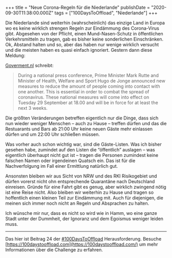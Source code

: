+++
title = "Neue Corona-Regeln für die Niederlande"
publishDate = "2020-09-30T11:38:00.000Z"
tags = ["100DaysToOffload", "Niederlande"]
+++

Die Niederlande sind weiterhin (wahrscheinlich) das einzige Land in Europa wo es keine wirklich strengen Regeln zur Eindämmung des Corona-Virus gibt. Abgesehen von der Pflicht, einen Mund-Nasen-Schutz in öffentlichen Verkehrsmitteln zu tragen, gab es bisher keine sonderlichen Einschränken. Ok, Abstand halten und so, aber das haben nur wenige wirklich versucht und die meisten haben es quasi einfach ignoriert. Gestern dann diese Meldung:

[Goverment.nl](https://www.government.nl/latest/news/2020/09/28/additional-measures-to-combat-the-spread-of-coronavirus) schreibt:

> During a national press conference, Prime Minister Mark Rutte and Minister of Health, Welfare and Sport Hugo de Jonge announced new measures to reduce the amount of people coming into contact with one another. This is essential in order to combat the spread of coronavirus. These national measures will come into effect on Tuesday 29 September at 18.00 and will be in force for at least the next 3 weeks.

<!--more-->

Die größten Veränderungen betreffen eigentlich nur die Dinge, dass sich nun wieder weniger Menschen – auch zu Hause – treffen dürfen und das die Restuarants und Bars ab 21:00 Uhr keine neuen Gäste mehr einlassen dürfen und um 22:00 Uhr schließen müssen.

Was vorher auch schon wichtig war, sind die Gäste-Listen. Was ich bisher gesehen habe, zumindet auf den Listen die “öffentlich” auslagen – was eigentlich überhaupt nicht gut ist – tragen die Personen zumindest keine falschen Namen oder irgendeinen Quatsch ein. Das ist für die Nachverfolgung im Fall einer Ermittlung natürlich gut.

Ansonsten bleiben wir aus Sicht von NRW und des RKI Risikogebiet und dürfen vorerst nicht ohn entsprechende Quarantäne nach Deutschland einreisen. Gründe für eine Fahrt gibt es genug, aber wirklich zwingend nötig ist eine Reise nicht. Also bleiben wir weiterhin zu Hause und tragen so hoffentlich einen kleinen Teil zur Eindämmung mit. Auch für diejenigen, die meinen sich immer noch nicht an Regeln und Absprachen zu halten.

Ich wünsche mir nur, dass es nicht so wird wie in Hamm, wo eine ganze Stadt unter der Dummheit, der Ignoranz und dem Egoismus weniger leiden muss.

---

Das hier ist Beitrag 24 der [#100DaysToOffload](/tag/100DaysToOffload) Herausforderung. Besuche [https://100daystooffload.com](https://100daystooffload.com/) um mehr Informationen über die Challenge zu erfahren.
